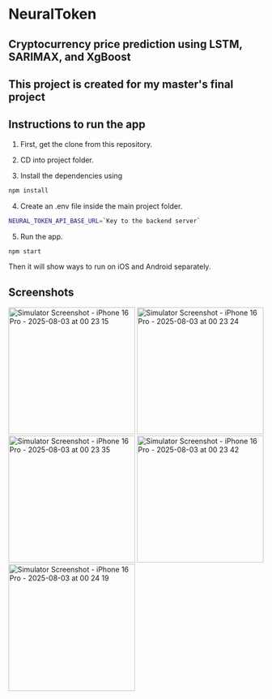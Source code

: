 <h1>NeuralToken</h1>
<h2>Cryptocurrency price prediction using LSTM, SARIMAX, and XgBoost</h2>
<h2>This project is created for my master's final project</h2>


<h2>Instructions to run the app</h2>

1) First, get the clone from this repository.

2) CD into project folder.

3) Install the dependencies using
```bash
npm install

```
4) Create an .env file inside the main project folder.

```bash
NEURAL_TOKEN_API_BASE_URL=`Key to the backend server`
```

5) Run the app.

```bash
npm start
```

Then it will show ways to run on iOS and Android separately.

<h2>Screenshots</h2>

<img width="250" alt="Simulator Screenshot - iPhone 16 Pro - 2025-08-03 at 00 23 15" src="https://github.com/user-attachments/assets/847c7ef3-40d1-4402-8bb8-efd42d290131" />
<img width="250" alt="Simulator Screenshot - iPhone 16 Pro - 2025-08-03 at 00 23 24" src="https://github.com/user-attachments/assets/a1db079a-4989-4d67-b9db-60583ddfaf0c" />
<img width="250" alt="Simulator Screenshot - iPhone 16 Pro - 2025-08-03 at 00 23 35" src="https://github.com/user-attachments/assets/e496eb85-46d7-4239-aea3-dab3732825a3" />
<img width="250" alt="Simulator Screenshot - iPhone 16 Pro - 2025-08-03 at 00 23 42" src="https://github.com/user-attachments/assets/14ed7885-58e4-41ff-b104-4315e686baa1" />
<img width="250" alt="Simulator Screenshot - iPhone 16 Pro - 2025-08-03 at 00 24 19" src="https://github.com/user-attachments/assets/c0766bd6-d663-474f-8aae-edce57fc6680" />
